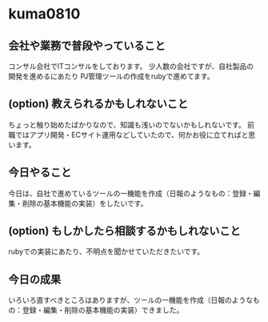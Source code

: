 # kuma0810

## 会社や業務で普段やっていること

コンサル会社でITコンサルをしております。
少人数の会社ですが、自社製品の開発を進めるにあたり
PJ管理ツールの作成をrubyで進めてます。

## (option) 教えられるかもしれないこと

ちょっと触り始めたばかりなので、知識も浅いのでないかもしれないです。
前職ではアプリ開発・ECサイト運用などしていたので、何かお役に立てればと思います。

## 今日やること

今日は、自社で進めているツールの一機能を作成（日報のようなもの：登録・編集・削除の基本機能の実装）をしたいです。

## (option) もしかしたら相談するかもしれないこと

rubyでの実装にあたり、不明点を聞かせていただきたいです。

## 今日の成果

いろいろ直すべきところはありますが、ツールの一機能を作成（日報のようなもの：登録・編集・削除の基本機能の実装）できました。
